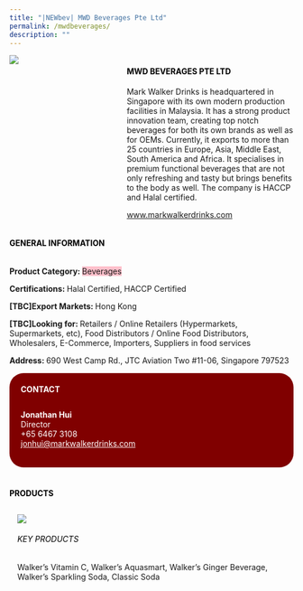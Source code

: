 ```yaml
---
title: "|NEWbev| MWD Beverages Pte Ltd"
permalink: /mwdbeverages/
description: ""
---
```

<head>
	<div class="flex-paragraph">
		<!--hi there! this is a comment and will provide you with instructional guides-->
		<!--insert booth number here!-->
		<p style="text-transform: uppercase"></p></div>
			<div class="flex-container" style="display: flex; flex-wrap: wrap;">
				<!--insert DOWNLOAD link of company logo between the " marks!-->
			<div class="card sgds" style="flex: 1 1 40%; display: block;"><img src="https://drive.google.com/uc?export=download&id=1QCDW1wLP-OIb7037Nk_7iE_OiNk__BV8"></div>
	<div class="card-sgds" style="flex: 1 1 58%; display: block; margin-left: 3px">
		<h4 style="text-transform: uppercase; color: black;"><!--insert the exhibitor's name between the <b> tags here--><b>MWD Beverages Pte Ltd</b></h4><!--insert the exhibitor's description between the <p> tags here-->
		<p>Mark Walker Drinks is headquartered in Singapore with its own
modern production facilities in Malaysia. It has a strong product
innovation team, creating top notch beverages for both its own
brands as well as for OEMs. Currently, it exports to more than 25
countries in Europe, Asia, Middle East, South America and Africa. It
specialises in premium functional beverages that are not only
refreshing and tasty but brings benefits to the body as well. The
company is HACCP and Halal certified.</p>
		<!--insert the exhibitor's website link, making sure there is "https:// www." present please. make sure the entire https link goes in between the " marks-->
		<p><a href="www.markwalkerdrinks.com" target="_blank"><!--insert the www website link here (no need for https)-->www.markwalkerdrinks.com</a></p>
	</div>
</div>
</head>

<body>
	<h4 style="text-transform: uppercase; color: black;"><b>General Information</b></h4>
		<div class="flex-container" style="display: flex; flex-wrap: wrap;">
			<div class="card sgds" style="flex: 1 1 65%; display: block; align-self: stretch">
			<div class="flex-paragraph">
			<p><b>Product Category: </b><span style=" background-color: pink; border-radius: 10 px;"><!--insert the exhibitor's pdt cat between the <p> tags here-->Beverages</span></p> 
				<p><b>Certifications: </b><!--insert all the exhibitor's certifications between the </b> and </p> here-->Halal Certified, HACCP Certified</p>
			<p><b>[TBC]Export Markets: </b><!--insert all the exhibitor's export markets between the </b> and </p> here-->Hong Kong</p>
			<p style="margin-bottom: 10px;"><b>[TBC]Looking for: </b><!--insert all the exhibitor's potential business partners between the </b> and </p> here-->Retailers / Online Retailers (Hypermarkets, Supermarkets, etc), Food Distributors / Online Food Distributors, Wholesalers, E-Commerce, Importers, Suppliers in food services</p><p><b>Address: </b><!--insert all the exhibitor's address the </b> and </p> here-->690 West Camp Rd., JTC Aviation Two #11-06, Singapore 797523</p>
			</div>
		</div>
		<div class="card sgds" style="flex: 1 1 35%; padding: 10px; display: block; background-color: maroon; border-radius: 25px; align-self: center;">
		<h4 style="color: white; margin-top: 10px; margin-left: 10px;">CONTACT</h4>
		<div class="flex-paragraph">
			<!--replace with exhibitor's: -->
			<p style="padding: 10px; color: white;"><b><!-- POC name-->Jonathan Hui</b><br><!-- designation-->Director<br><!--contact number-->+65 6467 3108<br><!-- for linking purposes, insert their email after "mailto:"...--><a href="mailto:jonhui@markwalkerdrinks.com" style="color: white;"><!--...and also include the display email before </a> here-->jonhui@markwalkerdrinks.com</a></p>
		</div>
			</div>
		</div>
	<br>
		<h4 style="text-transform: uppercase; color: black;"><b>products</b></h4>
<div style="display: flex; flex-wrap: wrap;">
  <div class="card sgds" style="flex: 1 1 47%; margin: 10px; display: block;"><!--insert the exhibitor's DOWNLOAD image for product between the " marks here-->
	<div class="flex-image" style="display: block;"><img src="https://doc-14-3s-docs.googleusercontent.com/docs/securesc/69isnljd6u5lkd2esi0uo09d7a1dfqf2/ljo49kpcd1r9ff2gr7opfifoser23fc0/1676206800000/12105796777324072886/12105796777324072886/1gSMfDFS8iQ63av8Wapg44hFADdmAvztl?e=download&ax=AB85Z1Azyt_RIqxi2nLRSUoDqgUEzjG5GmHEkJkA37u2Y2bSre4zK9yN5SRUWH83R3ueBmswgI9rnNoGOHqsxF4vJgcZt_ShNbrizvNqKWGp1VGCovGNRywBVdj8TtKW5jNetNbt-1q4bUbcc1RGpJEGeS4-dq8lJwXVne2mKVrI6LHKPg8GG5NORvds64Hp4IGJRg9yTsGqA8iv4D8o9-37BDRIdzlYETsOjMOXFWa3QXpYTyzf9KmamPU4RAwmcF6f0cXJLH1MT2Qvmd417NK4MiyZrqnISCWnbnoY071nOkVeLTXcI0LGxDqwBkeOcb7zStnfBDE-pcia03AJkncWtONzKLUWpTzKr63ayDVeOh87k_oQKLL4REenBpxvH4CTIAHULvrARyu_VVvYRt3eepNQVS8IL_qyiO8RvGcG_Q4aNHvIym0fTZPLSuI3F6hYiMMGX6D-ql9G1aTiv0mhnkbm4aLUo6o5ePXCA1YnIZn5nA3vuioNPVINSlLIVbs5eOvUGitT3eNvlRb-67FxrlIAUreMwcf-q52HhoPLG9kjABy4Dgdi7VUJU4uoqL9D0zREOxdF12RkEWueCbovaje7eVIYkpPvIJEaHIHjRX_v1chSiuphvr5lD0HvFpti-SJi72iGBOlMhQzg4olToA_rF5PhPkOVDoI5MuS2uqh_92SORIVHoQ_yolaZ54jDPba07ThJ9viannRAyyGBuZ4ITLaqY9XRcZyfBRYZHxo0MiK6z23ISTZmZW1Fo52hprlQ0w-2B6dNUvMHgIvpQuF2pG3Usj_5ZCLmBBlWtKzx1J6sKs7KjDOjuAIFU53O7u4vC2M1_FVrdtvlVapz7V7zuWR649Mdd92FI4JSKaj9MOOZmprRclROih8-VQ1Fp-2HgCBOg-ryBth9qO-U8NeEvhYAoeHzK-0&uuid=531a7b20-78a8-4fc6-993b-432c828e3276&authuser=0"></div>
	<div class="flex-paragraph">
		<h6 style="text-transform: uppercase; color: black;"><!--insert product name before </h6> and product description after <p>-->Key Products</h6>
Walker’s Vitamin C, Walker’s Aquasmart, Walker’s Ginger Beverage,
Walker’s Sparkling Soda, Classic Soda





</p></div>